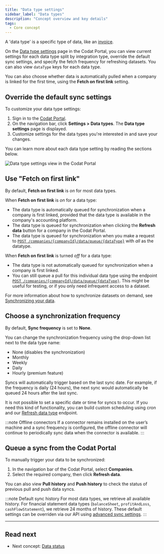 ```yaml
---
title: "Data type settings"
sidebar_label: "Data types"
description: "Concept overview and key details"
tags:
  - Core concept
---
```


A 'data type' is a specific type of data, like an [invoice](/accounting-api#/schemas/Invoice).

On the <a className="external" href="https://app.codat.io/settings/data-types" target="_blank">Data type settings</a> page in the Codat Portal, you can view current settings for each data type split by integration type, override the default sync settings, and specify the fetch frequency for refreshing datasets. You can also view `dataType` keys for each data type.

You can also choose whether data is automatically pulled when a company is linked for the first time, using the **Fetch on first link** setting.

## Override the default sync settings

To customize your data type settings:

1. Sign in to the <a href="https://app.codat.io" target="_blank">Codat Portal</a>.
2. On the navigation bar, click **Settings > Data types**. The **Data type settings** page is displayed.
3. Customize settings for the data types you're interested in and save your changes.

You can learn more about each data type setting by reading the sections below.

![Data type settings view in the Codat Portal](/img/old/64728a5-datat_type_settings.png)

## Use "Fetch on first link"

By default, **Fetch on first link** is _on_ for most data types.

When **Fetch on first link** is _on_ for a data type:

- The data type is automatically queued for synchronization when a company is first linked, provided that the data type is available in the company's accounting platform.
- The data type is queued for synchronization when clicking the **Refresh data** button for a company in the Codat Portal.
- The data type is queued for synchronization when you make a request to [`POST /companies/{companyId}/data/queue/{dataType}`](https://api.codat.io/swagger/index.html#/Data/post_companies__companyId__data_queue__dataType_) with _all_ as the datatype.

When **Fetch on first link** is turned _off_ for a data type:

- The data type is not automatically queued for synchronization when a company is first linked.
- You can still queue a pull for this individual data type using the endpoint [`POST /companies/{companyId}/data/queue/{dataType}`](https://api.codat.io/swagger/index.html#/Data/post_companies__companyId__data_queue__dataType_). This might be useful for testing, or if you only need infrequent access to a dataset.

For more information about how to synchronize datasets on demand, see [Synchronizing your data](/core-concepts/status).

## Choose a synchronization frequency

By default, **Sync frequency** is set to **None**. 

You can change the synchronization frequency using the drop-down list next to the data type name:

- None (disables the synchronization)
- Monthly
- Weekly
- Daily
- Hourly (premium feature)

Syncs will automatically trigger based on the last sync date. For example, if the frequency is daily (24 hours), the next sync would automatically be queued 24 hours after the last sync. 

It is not possible to set a specific date or time for syncs to occur. If you need this kind of functionality, you can build custom scheduling using cron and our [Refresh data type](https://docs.codat.io/platform-api#/operations/refresh-data-type) endpoint.

:::note Offline connectors
If a connector remains installed on the user’s machine and a sync frequency is configured, the offline connector will continue to periodically sync data when the connector is available.
:::

## Queue a sync from the Codat Portal

To manually trigger your data to be synchronized:

1. In the navigation bar of the Codat Portal, select **Companies**.
2. Select the required company, then click **Refresh data**.

You can also view **Pull history** and **Push history** to check the status of previous pull and push data syncs.

:::note Default sync history
For most data types, we retrieve all available history. For financial statement data types (`balanceSheet`, `profitAndLoss`, `cashFlowStatement`), we retrieve 24 months of history. These default settings can be overriden via our API using [advanced sync settings](/knowledge-base/advanced-sync-settings).
:::

---

## Read next

- Next concept: [Data status](/core-concepts/status)

